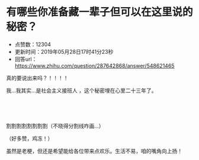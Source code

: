 # 有哪些你准备藏一辈子但可以在这里说的秘密？
- 点赞数：12304
- 更新时间：2019年05月28日17时41分23秒
- 回答url：https://www.zhihu.com/question/287642868/answer/548621465
<body>
 <p data-pid="KfM1CKZ-">真的要说出来吗？！！！！</p>
 <p data-pid="E8NzmRpG">我…我其实…是社会主义接班人 ，这个秘密埋在心里二十三年了。</p>
 <p class="ztext-empty-paragraph"><br></p>
 <p class="ztext-empty-paragraph"><br></p>
 <p data-pid="-0dL2-ru">割割割割割割割割（不晓得分割线咋画...）</p>
 <p data-pid="ojkmvW3g">（好多赞，鸡冻！）</p>
 <p data-pid="xEMWXybE">虽然是老梗，但还是希望能给各位带来点欢乐。生活不易，咱的嘴角向上扬！</p>
</body>
